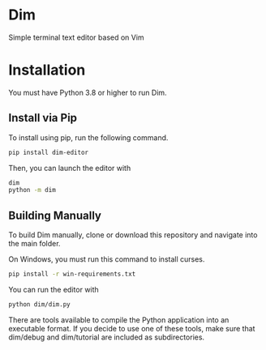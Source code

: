 # Dim

Simple terminal text editor based on Vim

# Installation

You must have Python 3.8 or higher to run Dim.

## Install via Pip

To install using pip, run the following command.

```bash
pip install dim-editor
```

Then, you can launch the editor with
```bash
dim
python -m dim
```

## Building Manually

To build Dim manually, clone or download this repository and navigate into the main folder.

On Windows, you must run this command to install curses.

```bash
pip install -r win-requirements.txt
```

You can run the editor with

```bash
python dim/dim.py
```

There are tools available to compile the Python application into an executable format. If you decide to use one of these tools, make sure that dim/debug and dim/tutorial are included as subdirectories.